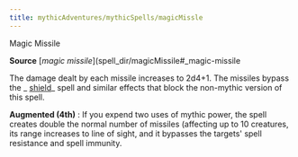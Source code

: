 ```yaml
---
title: mythicAdventures/mythicSpells/magicMissle
---
```

Magic Missile

**Source** [_magic missile_](spell_dir/magicMissile#_magic-missile

The damage dealt by each missile increases to 2d4+1. The missiles bypass the _ [shield](spell_dir/shield#_shield)_ spell and similar effects that block the non-mythic version of this spell.

**Augmented (4th)** : If you expend two uses of mythic power, the spell creates double the normal number of missiles (affecting up to 10 creatures, its range increases to line of sight, and it bypasses the targets' spell resistance and spell immunity.

